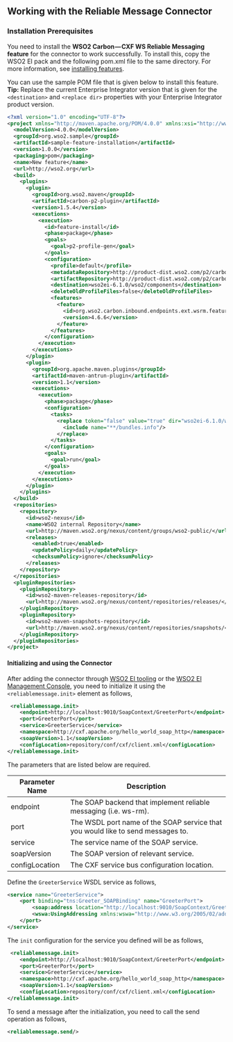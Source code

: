 ## Working with the Reliable Message Connector

### Installation Prerequisites
You need to install the **WSO2 Carbon — CXF WS Reliable Messaging feature** for the connector to work successfully. To install this, copy the WSO2 EI pack and the following pom.xml file to the same directory. For more information, see [installing features](https://docs.wso2.com/display/ADMIN44x/Working+with+Features#WorkingwithFeatures-pom_approachInstallingfeaturesusingpomfiles).

You can use the sample POM file that is given below to install this feature.
**Tip:** Replace the current Enterprise Integrator version that is given for the `<destination>` and `<replace dir>` properties with your Enterprise Integrator product version.
```xml
<?xml version="1.0" encoding="UTF-8"?>
<project xmlns="http://maven.apache.org/POM/4.0.0" xmlns:xsi="http://www.w3.org/2001/XMLSchema-instance" xsi:schemaLocation="http://maven.apache.org/POM/4.0.0 http://maven.apache.org/xsd/maven-4.0.0.xsd">
  <modelVersion>4.0.0</modelVersion>
  <groupId>org.wso2.sample</groupId>
  <artifactId>sample-feature-installation</artifactId>
  <version>1.0.0</version>
  <packaging>pom</packaging>
  <name>New feature</name>
  <url>http://wso2.org</url>
  <build>
    <plugins>
      <plugin>
        <groupId>org.wso2.maven</groupId>
        <artifactId>carbon-p2-plugin</artifactId>
        <version>1.5.4</version>
        <executions>
          <execution> 
            <id>feature-install</id>
            <phase>package</phase>
            <goals>
              <goal>p2-profile-gen</goal>
            </goals> 
            <configuration>
              <profile>default</profile>
              <metadataRepository>http://product-dist.wso2.com/p2/carbon/releases/wilkes/</metadataRepository>
              <artifactRepository>http://product-dist.wso2.com/p2/carbon/releases/wilkes/</artifactRepository>
              <destination>wso2ei-6.1.0/wso2/components</destination>
              <deleteOldProfileFiles>false</deleteOldProfileFiles>
              <features>
                <feature>
                  <id>org.wso2.carbon.inbound.endpoints.ext.wsrm.feature.group</id>
                  <version>4.6.6</version>
                </feature>
              </features>
            </configuration>
          </execution>
        </executions>
      </plugin>
      <plugin>
        <groupId>org.apache.maven.plugins</groupId>
        <artifactId>maven-antrun-plugin</artifactId>
        <version>1.1</version>
        <executions>
          <execution>
            <phase>package</phase>
            <configuration>
              <tasks>
                <replace token="false" value="true" dir="wso2ei-6.1.0/wso2/components/default/configuration/org.eclipse.equinox.simpleconfigurator">
                  <include name="**/bundles.info"/>
                </replace>
              </tasks>
            </configuration>
            <goals>
              <goal>run</goal>
            </goals>
          </execution>
        </executions>
      </plugin>
    </plugins>
  </build>
  <repositories>
    <repository>
      <id>wso2-nexus</id>
      <name>WSO2 internal Repository</name>
      <url>http://maven.wso2.org/nexus/content/groups/wso2-public/</url>
      <releases>
        <enabled>true</enabled>
        <updatePolicy>daily</updatePolicy>
        <checksumPolicy>ignore</checksumPolicy>
      </releases>
    </repository>
  </repositories>
  <pluginRepositories>
    <pluginRepository>
      <id>wso2-maven-releases-repository</id>
      <url>http://maven.wso2.org/nexus/content/repositories/releases/</url>
    </pluginRepository>
    <pluginRepository>
      <id>wso2-maven-snapshots-repository</id>
      <url>http://maven.wso2.org/nexus/content/repositories/snapshots/</url>
    </pluginRepository>
  </pluginRepositories>
</project>
```

#### Initializing and using the Connector
After adding the connector through [WSO2 EI tooling](https://docs.wso2.com/display/EI630/Working+with+Connectors+via+Tooling) or the [WSO2 EI Management Console](https://docs.wso2.com/display/EI630/Working+with+Connectors+via+the+Management+Console), you need to initialize it using the `<reliablemessage.init>` element as follows,
```xml
 <reliablemessage.init>
    <endpoint>http://localhost:9010/SoapContext/GreeterPort</endpoint>
    <port>GreeterPort</port>
    <service>GreeterService</service>
    <namespace>http://cxf.apache.org/hello_world_soap_http</namespace>
    <soapVersion>1.1</soapVersion>
    <configLocation>repository/conf/cxf/client.xml</configLocation>
</reliablemessage.init>
```
The parameters that are listed below are required.

Parameter Name |  Description
--- | ---
endpoint | The SOAP backend that implement reliable messaging (i.e. ws-rm).
port | The WSDL port name of the SOAP service that you would like to send messages to. 
service |  The service name of the SOAP service.
soapVersion | The SOAP version of relevant service.
configLocation | The CXF service bus configuration location.

Define the `GreeterService` WSDL service as follows,
```xml
<service name="GreeterService">
    <port binding="tns:Greeter_SOAPBinding" name="GreeterPort">
        <soap:address location="http://localhost:9010/SoapContext/GreeterPort"/>
        <wswa:UsingAddressing xmlns:wswa="http://www.w3.org/2005/02/addressing/wsdl"/>
    </port>
</service>
```

The `init` configuration for the service you defined will be as follows,
```xml
 <reliablemessage.init>
    <endpoint>http://localhost:9010/SoapContext/GreeterPort</endpoint>
    <port>GreeterPort</port>
    <service>GreeterService</service>
    <namespace>http://cxf.apache.org/hello_world_soap_http</namespace>
    <soapVersion>1.1</soapVersion>
    <configLocation>repository/conf/cxf/client.xml</configLocation>
</reliablemessage.init>
```
To send a message after the initialization, you need to call the send operation as follows,
```xml
<reliablemessage.send/>
```
